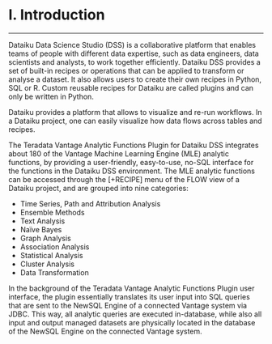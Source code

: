 # I. Introduction

---

Dataiku Data Science Studio \(DSS\) is a collaborative platform that enables teams of people with different data expertise, such as data engineers, data scientists and analysts, to work together efficiently. Dataiku DSS provides a set of built-in recipes or operations that can be applied to transform or analyse a dataset. It also allows users to create their own recipes in Python, SQL or R. Custom reusable recipes for Dataiku are called plugins and can only be written in Python.

Dataiku provides a platform that allows to visualize and re-run workflows. In a Dataiku project, one can easily visualize how data flows across tables and recipes.

The Teradata Vantage Analytic Functions Plugin for Dataiku DSS integrates about 180 of the Vantage Machine Learning Engine \(MLE\) analytic functions, by providing a user-friendly, easy-to-use, no-SQL interface for the functions in the Dataiku DSS environment. The MLE analytic functions can be accessed through the \[+RECIPE\] menu of the FLOW view of a Dataiku project, and are grouped into nine categories:

* Time Series, Path and Attribution Analysis
* Ensemble Methods
* Text Analysis
* Naïve Bayes
* Graph Analysis
* Association Analysis
* Statistical Analysis
* Cluster Analysis
* Data Transformation

In the background of the Teradata Vantage Analytic Functions Plugin user interface, the plugin essentially translates its user input into SQL queries that are sent to the NewSQL Engine of a connected Vantage system via JDBC. This way, all analytic queries are executed in-database, while also all input and output managed datasets are physically located in the database of the NewSQL Engine on the connected Vantage system.

